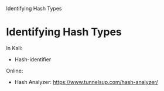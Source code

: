 Identifying Hash Types

# Identifying Hash Types

In Kali: 

- Hash-identifier

Online: 

- Hash Analyzer: https://www.tunnelsup.com/hash-analyzer/